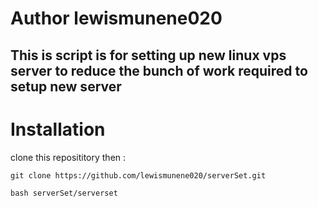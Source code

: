  # Author  lewismunene020

 ## This is script  is for setting  up new  linux vps server  to reduce the  bunch of work required to  setup new server

# Installation
clone  this reposititory then  :

```
git clone https://github.com/lewismunene020/serverSet.git

bash serverSet/serverset

```

